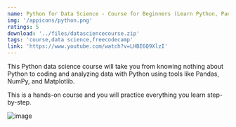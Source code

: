 ```yaml
---
name: Python for Data Science - Course for Beginners (Learn Python, Pandas, NumPy, Matplotlib)
img: '/appicons/python.png'
ratings: 5
download: '../files/datasciencecourse.zip'
tags: 'course,data science,freecodecamp'
link: 'https://www.youtube.com/watch?v=LHBE6Q9XlzI'
---
```


This Python data science course will take you from knowing nothing about Python to coding and analyzing data with Python using tools like Pandas, NumPy, and Matplotlib.

This is a hands-on course and you will practice everything you learn step-by-step.

<img src="../../screenshots/Datasciencecourse/ss1.png" alt="image" >
